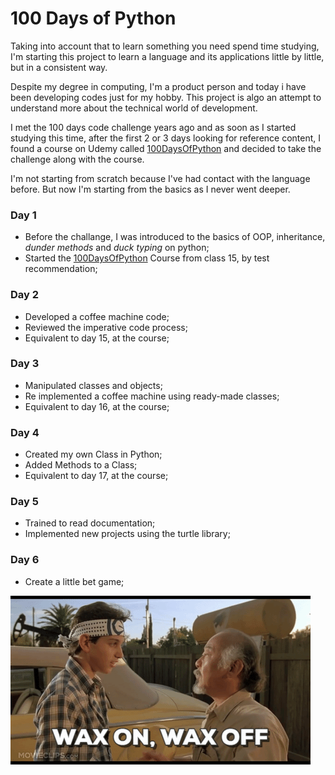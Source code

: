 # 100 Days of Python
Taking into account that to learn something you need spend time studying, I'm starting this project to learn a language and its applications little by little, but in a consistent way.

Despite my degree in computing, I'm a product person and today i have been developing codes just for my hobby. This project is algo an attempt to understand more about the technical world of development.

I met the 100 days code challenge years ago and as soon as I started studying this time, after the first 2 or 3 days looking for reference content, I found a course on Udemy called [100DaysOfPython](https://www.udemy.com/course/100-days-of-code) and decided to take the challenge along with the course.

I'm not starting from scratch because I've had contact with the language before. But now I'm starting from the basics as I never went deeper.

### Day 1
- Before the challange, I was introduced to the basics of OOP, inheritance, _dunder methods_ and _duck typing_ on python;
- Started the [100DaysOfPython](https://www.udemy.com/course/100-days-of-code) Course from class 15, by test recommendation;

### Day 2
- Developed a coffee machine code;
- Reviewed the imperative code process;
- Equivalent to day 15, at the course;

### Day 3
- Manipulated classes and objects;
- Re implemented a coffee machine using ready-made classes;
- Equivalent to day 16, at the course;

### Day 4
- Created my own Class in Python;
- Added Methods to a Class;
- Equivalent to day 17, at the course;

### Day 5
- Trained to read documentation;
- Implemented new projects using the turtle library;

### Day 6
- Create a little bet game;

![Miyagi Refenre](/miyagi_reference.gif)